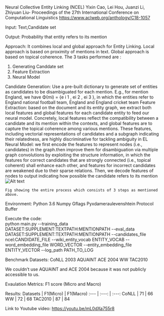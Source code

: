 Neural Collective Entity Linking (NCEL)
Yixin Cao, Lei Hou, Juanzi Li, Zhiyuan Liu-
Proceedings of the 27th International Conference on Computational Linguistics 
https://www.aclweb.org/anthology/C18-1057

Input:
Text,Candidate set

Output:
Probability that entity refers to its mention

Approach:
It combines local and global approach for Entity Linking. Local approach is based on proximity of mentions in text. Global approach is based on topical coherence. The 3 tasks performed are :
1. Generating Canddate set
2. Feature Extraction
3. Neural Model

Candidate Generation: Use a pre-built dictionary to generate set of entities as candidates to be disambiguated for each mention.  E.g., for mention England, we have Φ(mi) = {e i 1 , ei 2 , ei 3 }, in which the entities refer to England national football team, England and England cricket team
Feature Extraction: based on the document and its entity graph, we extract both local features and global features for each candidate entity to feed our neural model. Concretely, local features reflect the compatibility between a candidate and its mention within the contexts, and global features are to capture the topical coherence among various mentions. These features, including vectorial representations of candidates and a subgraph indicating their relatedness, are highly discriminative for tackling ambiguity in EL
Neural Model: we first encode the features to represent nodes (i.e., candidates) in the graph.then improve them for disambiguation via multiple graph convolutions by exploiting the structure information, in which the features for correct candidates that are strongly connected (i.e., topical coherent) shall enhance each other, and features for incorrect candidates are weakened due to their sparse relations. Then, we decode features of nodes to output indicating how possible the candidate refers to its mention
![Alt text](https://github.com/yashdholakia113/ditk/blob/develop/entity_linkage/normalization/ncel/ncel.png)
	
	Fig showing the entire process which consists of 3 steps as mentioned above.

Environment:
Python 3.6
Numpy
Gflags
Pyxdameraulevenshtein
Protocol Buffer

Execute the code:  
python main.py --training_data DATASET:SUPPLEMENT:TEXTPATH:MENTIONPATH --eval_data DATASET:SUPPLEMENT:TEXTPATH:MENTIONPATH --candidates_file ncel:CANDIDATE_FILE --wiki_entity_vocab ENTITY_VOCAB --word_embedding_file WORD_VECTOR --entity_embedding_file ENTITY_VECTOR --log_path PATH_TO_LOG


Benchmark Datasets:
CoNLL 2003
AQUAINT
ACE 2004
WW
TAC2010

We couldn’t use AQUAINT and ACE 2004 because it was not publicly accessible to us.

Evaulation Metrics:
F1 score (Micro and Macro)


Results: 
Datasets | F1(Micro) | F1(Macro)
:--- | :---: | :---: 
CoNLL | 71 | 66
WW | 72 | 68
TAC2010	| 87 | 84


Link to Youtube video:  https://youtu.be/mL0dXa755r8


